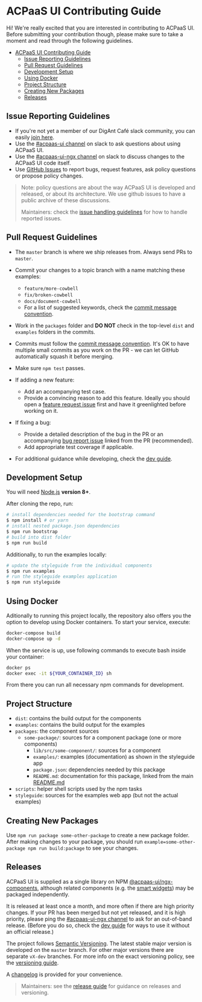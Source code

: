 # ACPaaS UI Contributing Guide

Hi! We're really excited that you are interested in contributing to ACPaaS UI. Before submitting your contribution though, please make sure to take a moment and read through the following guidelines.

- [ACPaaS UI Contributing Guide](#acpaas-ui-contributing-guide)
  - [Issue Reporting Guidelines](#issue-reporting-guidelines)
  - [Pull Request Guidelines](#pull-request-guidelines)
  - [Development Setup](#development-setup)
  - [Using Docker](#using-docker)
  - [Project Structure](#project-structure)
  - [Creating New Packages](#creating-new-packages)
  - [Releases](#releases)

## Issue Reporting Guidelines

- If you're not yet a member of our DigAnt Café slack community, you can easily [join here](https://digantcafe-slack.digipolis.be).
- Use the [#acpaas-ui channel](https://digantcafe.slack.com/messages/CDDLYJU65/) on slack to ask questions about using ACPaaS UI.
- Use the [#acpaas-ui-ngx channel][acpaas-ui-ngx] on slack to discuss changes to the ACPaaS UI code itself.
- Use [GitHub Issues][github-issues] to report bugs, request features, ask policy questions or propose policy changes.

> Note: policy questions are about the way ACPaaS UI is developed and released, or about its architecture. We use github issues to have a public archive of these discussions.
>
> Maintainers: check the [issue handling guidelines](./guidelines/ISSUES.md) for how to handle reported issues.

## Pull Request Guidelines

- The `master` branch is where we ship releases from. Always send PRs to `master`.

- Commit your changes to a topic branch with a name matching these examples:
    - `feature/more-cowbell`
    - `fix/broken-cowbell`
    - `docs/document-cowbell`
    - For a list of suggested keywords, check the [commit message convention](./guidelines/COMMITS.md).

- Work in the `packages` folder and **DO NOT** check in the top-level `dist` and `examples` folders in the commits.

- Commits must follow the [commit message convention](./guidelines/COMMITS.md). It's OK to have multiple small commits as you work on the PR - we can let GitHub automatically squash it before merging.

- Make sure `npm test` passes.

- If adding a new feature:
    - Add an accompanying test case.
    - Provide a convincing reason to add this feature. Ideally you should open a [feature request issue](https://github.com/digipolisantwerp/acpaas-ui_angular/issues/new?template=feature_request.md) first and have it greenlighted before working on it.

- If fixing a bug:
    - Provide a detailed description of the bug in the PR or an accompanying [bug report issue](https://github.com/digipolisantwerp/acpaas-ui_angular/issues/new?template=bug_report.md) linked from the PR (recommended).
    - Add appropriate test coverage if applicable.

- For additional guidance while developing, check the [dev guide](./guidelines/DEV_GUIDE.md).

## Development Setup

You will need [Node.js](http://nodejs.org) **version 8+**.

After cloning the repo, run:

```bash
# install dependencies needed for the bootstrap command
$ npm install # or yarn
# install nested package.json dependencies
$ npm run bootstrap
# build into dist folder
$ npm run build
```

Additionally, to run the examples locally:

```bash
# update the styleguide from the individual components
$ npm run examples
# run the styleguide examples application
$ npm run styleguide
```

## Using Docker

Aditionally to running this project locally, the repository also offers you the option to develop using Docker containers.
To start your service, execute:

```sh
docker-compose build
docker-compose up -d
```

When the service is up, use following commands to execute bash inside your container:

```sh
docker ps
docker exec -it ${YOUR_CONTAINER_ID} sh
```

From there you can run all necessary npm commands for development.

## Project Structure

- `dist`: contains the build output for the components
- `examples`: contains the build output for the examples
- `packages`: the component sources
    - `some-package/`: sources for a component package (one or more components)
        - `lib/src/some-component/`: sources for a component
        - `examples/`: examples (documentation) as shown in the styleguide app
        - `package.json`: dependencies needed by this package
        - `README.md`: documentation for this package, linked from the main [README.md](README.md)
- `scripts`: helper shell scripts used by the npm tasks
- `styleguide`: sources for the examples web app (but not the actual examples)

[github-issues]: https://github.com/digipolisantwerp/acpaas-ui_angular/issues

## Creating New Packages

Use `npm run package some-other-package` to create a new package folder.
After making changes to your package, you should run `example=some-other-package npm run build:package` to see your changes.

## Releases

ACPaaS UI is supplied as a single library on NPM [@acpaas-ui/ngx-components](https://www.npmjs.com/package/@acpaas-ui/ngx-components), although related components (e.g. the [smart widgets](https://github.com/digipolisantwerp/smart-widgets)) may be packaged independently.

It is released at least once a month, and more often if there are high priority changes. If your PR has been merged but not yet released, and it is high priority, please ping the [#acpaas-ui-ngx channel][acpaas-ui-ngx] to ask for an out-of-band release. (Before you do so, check the [dev guide](./guidelines/DEV_GUIDE.md#development-snapshots) for ways to use it without an official release.)

The project follows [Semantic Versioning](https://semver.org/). The latest stable major version is developed on the `master` branch. For other major versions there are separate `vX-dev` branches. For more info on the exact versioning policy, see the [versioning guide](./guidelines/VERSIONING.md).

A [changelog](CHANGELOG.md) is provided for your convenience.

> Maintainers: see the [release guide](./guidelines/RELEASE.md) for guidance on releases and versioning.

[acpaas-ui-ngx]: https://digantcafe.slack.com/messages/CDF95H5B7/
